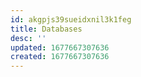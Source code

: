 ```yaml
---
id: akgpjs39sueidxnil3k1feg
title: Databases
desc: ''
updated: 1677667307636
created: 1677667307636
---
```

